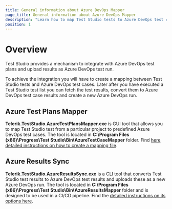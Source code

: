 ```yaml
---
title: General information about Azure DevOps Mapper
page_title: General information about Azure DevOps Mapper
description: "Learn how to map Test Studio tests to Azure DevOps test cases and how to sync resutls."
position: 1
---
```


# Overview

Test Studio provides a mechanism to integrate with Azure DevOps test plans and upload results as Azure DevOps test run.

To achieve the integration you will have to create a mapping between Test Studio tests and Azure DevOps test cases. Later after you have executed a Test Studio test list you can fetch the test results, convert them to Azure DevOps test case results and create a new Azure DevOps run.


## Azure Test Plans Mapper

**Telerik.TestStudio.AzureTestPlansMapper.exe** is GUI tool that allows you to map Test Studio test from a particular project to predefined Azure DevOps test cases. The tool is located in **C:\Program Files (x86)\Progress\Test Studio\Bin\AzureTestCaseMapper** folder. Find [here detailed instructions on how to create a mapping file](/features/azure-dev-ops-mapper/azure-test-plans-mapper). 


## Azure Results Sync

**Telerik.TestStudio.AzureResultsSync.exe** is a CLI tool that converts Test Studio test results to Azure DevOps test results and uploads these as a new Azure DevOps run. The tool is located in **C:\Program Files (x86)\Progress\Test Studio\Bin\AzureResultsMapper** folder and is designed to be used in a CI/CD pipeline. Find the [detailed instructions on its options here](/features/azure-dev-ops-mapper/azure-results-sync).
